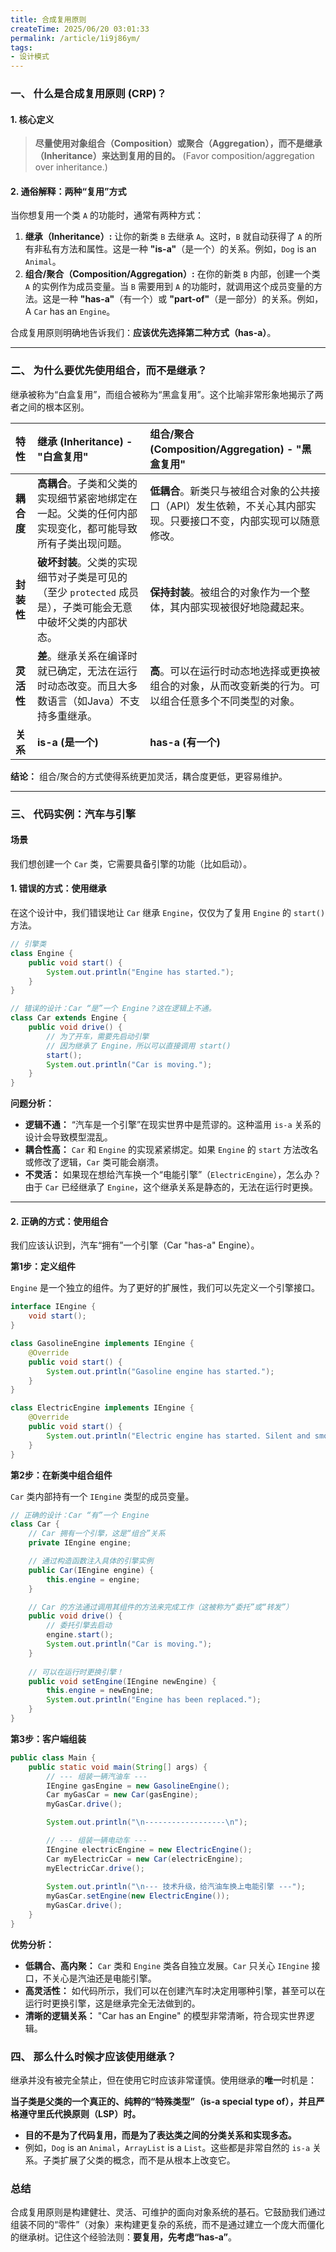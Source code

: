 ```yaml
---
title: 合成复用原则
createTime: 2025/06/20 03:01:33
permalink: /article/1i9j86ym/
tags:
- 设计模式
---
```



### 一、 什么是合成复用原则 (CRP)？

#### 1. 核心定义

> **尽量使用对象组合（Composition）或聚合（Aggregation），而不是继承（Inheritance）来达到复用的目的。**
> (Favor composition/aggregation over inheritance.)

#### 2. 通俗解释：两种“复用”方式

当你想复用一个类 `A` 的功能时，通常有两种方式：

1.  **继承（Inheritance）:** 让你的新类 `B` 去继承 `A`。这时，`B` 就自动获得了 `A` 的所有非私有方法和属性。这是一种 **"is-a"**（是一个）的关系。例如，`Dog` is an `Animal`。
2.  **组合/聚合（Composition/Aggregation）:** 在你的新类 `B` 内部，创建一个类 `A` 的实例作为成员变量。当 `B` 需要用到 `A` 的功能时，就调用这个成员变量的方法。这是一种 **"has-a"**（有一个）或 **"part-of"**（是一部分）的关系。例如，A `Car` has an `Engine`。

合成复用原则明确地告诉我们：**应该优先选择第二种方式（has-a）**。

---

### 二、 为什么要优先使用组合，而不是继承？

继承被称为“白盒复用”，而组合被称为“黑盒复用”。这个比喻非常形象地揭示了两者之间的根本区别。

| 特性 | 继承 (Inheritance) - "白盒复用" | 组合/聚合 (Composition/Aggregation) - "黑盒复用" |
| :--- | :--- | :--- |
| **耦合度** | **高耦合**。子类和父类的实现细节紧密地绑定在一起。父类的任何内部实现变化，都可能导致所有子类出现问题。 | **低耦合**。新类只与被组合对象的公共接口（API）发生依赖，不关心其内部实现。只要接口不变，内部实现可以随意修改。 |
| **封装性** | **破坏封装**。父类的实现细节对子类是可见的（至少 `protected` 成员是），子类可能会无意中破坏父类的内部状态。 | **保持封装**。被组合的对象作为一个整体，其内部实现被很好地隐藏起来。 |
| **灵活性** | **差**。继承关系在编译时就已确定，无法在运行时动态改变。而且大多数语言（如Java）不支持多重继承。 | **高**。可以在运行时动态地选择或更换被组合的对象，从而改变新类的行为。可以组合任意多个不同类型的对象。 |
| **关系** | **is-a (是一个)** | **has-a (有一个)** |

**结论：** 组合/聚合的方式使得系统更加灵活，耦合度更低，更容易维护。

---

### 三、 代码实例：汽车与引擎

#### 场景
我们想创建一个 `Car` 类，它需要具备引擎的功能（比如启动）。

#### 1. 错误的方式：使用继承

在这个设计中，我们错误地让 `Car` 继承 `Engine`，仅仅为了复用 `Engine` 的 `start()` 方法。

```java
// 引擎类
class Engine {
    public void start() {
        System.out.println("Engine has started.");
    }
}

// 错误的设计：Car “是”一个 Engine？这在逻辑上不通。
class Car extends Engine {
    public void drive() {
        // 为了开车，需要先启动引擎
        // 因为继承了 Engine，所以可以直接调用 start()
        start(); 
        System.out.println("Car is moving.");
    }
}
```

**问题分析：**

*   **逻辑不通：** “汽车是一个引擎”在现实世界中是荒谬的。这种滥用 `is-a` 关系的设计会导致模型混乱。
*   **耦合性高：** `Car` 和 `Engine` 的实现紧紧绑定。如果 `Engine` 的 `start` 方法改名或修改了逻辑，`Car` 类可能会崩溃。
*   **不灵活：** 如果现在想给汽车换一个“电能引擎”（`ElectricEngine`），怎么办？由于 `Car` 已经继承了 `Engine`，这个继承关系是静态的，无法在运行时更换。

---

#### 2. 正确的方式：使用组合

我们应该认识到，汽车“拥有”一个引擎（Car "has-a" Engine）。

**第1步：定义组件**

`Engine` 是一个独立的组件。为了更好的扩展性，我们可以先定义一个引擎接口。

```java
interface IEngine {
    void start();
}

class GasolineEngine implements IEngine {
    @Override
    public void start() {
        System.out.println("Gasoline engine has started.");
    }
}

class ElectricEngine implements IEngine {
    @Override
    public void start() {
        System.out.println("Electric engine has started. Silent and smooth!");
    }
}
```

**第2步：在新类中组合组件**

`Car` 类内部持有一个 `IEngine` 类型的成员变量。

```java
// 正确的设计：Car “有”一个 Engine
class Car {
    // Car 拥有一个引擎，这是“组合”关系
    private IEngine engine;

    // 通过构造函数注入具体的引擎实例
    public Car(IEngine engine) {
        this.engine = engine;
    }

    // Car 的方法通过调用其组件的方法来完成工作（这被称为“委托”或“转发”）
    public void drive() {
        // 委托引擎去启动
        engine.start(); 
        System.out.println("Car is moving.");
    }
    
    // 可以在运行时更换引擎！
    public void setEngine(IEngine newEngine) {
        this.engine = newEngine;
        System.out.println("Engine has been replaced.");
    }
}
```

**第3步：客户端组装**

```java
public class Main {
    public static void main(String[] args) {
        // --- 组装一辆汽油车 ---
        IEngine gasEngine = new GasolineEngine();
        Car myGasCar = new Car(gasEngine);
        myGasCar.drive();

        System.out.println("\n------------------\n");

        // --- 组装一辆电动车 ---
        IEngine electricEngine = new ElectricEngine();
        Car myElectricCar = new Car(electricEngine);
        myElectricCar.drive();
        
        System.out.println("\n--- 技术升级，给汽油车换上电能引擎 ---");
        myGasCar.setEngine(new ElectricEngine());
        myGasCar.drive();
    }
}
```

**优势分析：**
*   **低耦合、高内聚：** `Car` 类和 `Engine` 类各自独立发展。`Car` 只关心 `IEngine` 接口，不关心是汽油还是电能引擎。
*   **高灵活性：** 如代码所示，我们可以在创建汽车时决定用哪种引擎，甚至可以在运行时更换引擎，这是继承完全无法做到的。
*   **清晰的逻辑关系：** "Car has an Engine" 的模型非常清晰，符合现实世界逻辑。

### 四、 那么什么时候才应该使用继承？

继承并没有被完全禁止，但在使用它时应该非常谨慎。使用继承的**唯一**时机是：

**当子类是父类的一个真正的、纯粹的“特殊类型”（is-a special type of），并且严格遵守里氏代换原则（LSP）时。**

*   **目的不是为了代码复用，而是为了表达类之间的分类关系和实现多态。**
*   例如，`Dog` is an `Animal`，`ArrayList` is a `List`。这些都是非常自然的 `is-a` 关系。子类扩展了父类的概念，而不是从根本上改变它。

### 总结

合成复用原则是构建健壮、灵活、可维护的面向对象系统的基石。它鼓励我们通过组装不同的“零件”（对象）来构建更复杂的系统，而不是通过建立一个庞大而僵化的继承树。记住这个经验法则：**要复用，先考虑“has-a”**。